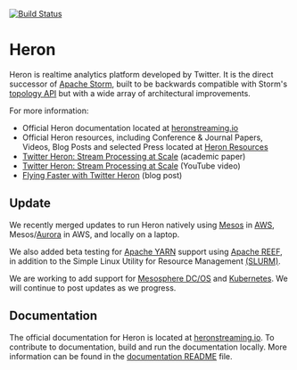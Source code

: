 [![Build Status](https://travis-ci.org/twitter/heron.svg?&branch=master)](https://travis-ci.org/twitter/heron)

# Heron

Heron is realtime analytics platform developed by Twitter. It is the direct
successor of [Apache Storm](http://storm.apache.org), built to be backwards
compatible with Storm's [topology API](http://storm.apache.org/releases/current/Tutorial.html#topologies)
but with a wide array of architectural improvements.

For more information:

* Official Heron documentation located at [heronstreaming.io](http://heronstreaming.io)
* Official Heron resources, including Conference & Journal Papers, Videos, Blog Posts and selected Press located at [Heron Resources](http://twitter.github.io/heron/docs/resources/)
* [Twitter Heron: Stream Processing at
  Scale](http://dl.acm.org/citation.cfm?id=2742788) (academic paper)
* [Twitter Heron: Stream Processing at
  Scale](https://www.youtube.com/watch?v=pUaFOuGgmco) (YouTube video)
* [Flying Faster with Twitter
  Heron](https://blog.twitter.com/2015/flying-faster-with-twitter-heron) (blog
  post)

## Update

We recently merged updates to run Heron natively using [Mesos](http://mesos.apache.org/) in [AWS](https://aws.amazon.com/), Mesos/[Aurora](http://aurora.apache.org/) in AWS, and locally on a laptop.  

We also added beta testing for [Apache YARN](https://hadoop.apache.org/docs/r2.7.1/hadoop-yarn/hadoop-yarn-site/YARN.html) support using [Apache REEF](http://reef.apache.org/), in addition to the Simple Linux Utility for Resource Management [(SLURM)](http://slurm.schedmd.com/). 

We are working to add support for [Mesosphere DC/OS](https://dcos.io/) and [Kubernetes](http://kubernetes.io/).  We will continue to post updates as we progress.

## Documentation

The official documentation for Heron is located at [heronstreaming.io](http://heronstreaming.io). To contribute to documentation, build and run the documentation locally. More information can be
found in the [documentation
README](website/README.md) file.
